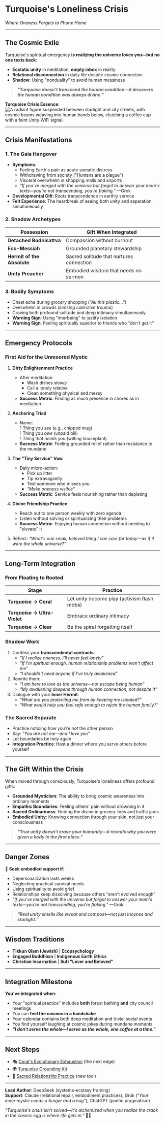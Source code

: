 # Turquoise's Loneliness Crisis  
*Where Oneness Forgets to Phone Home*  

---

## **The Cosmic Exile**  
Turquoise's spiritual emergency **is realizing the universe loves you—but no one texts back**:  
- **Ecstatic unity** in meditation, **empty inbox** in reality
- **Relational disconnection** in daily life despite cosmic connection
- **Shadow**: Using "nonduality" to avoid human messiness

> ***"Turquoise doesn't transcend the human condition—it discovers the human condition was always divine."***  

**Turquoise Crisis Essence**: ![A radiant figure suspended between starlight and city streets, with cosmic beams weaving into human hands below, clutching a coffee cup with a faint Unity WiFi signal.](/content/guides/spiritual/sections/05-crisis-integration/stage-specific-crises/turquoise-crisis-visual.svg)

---

## **Crisis Manifestations**  

### **1. The Gaia Hangover**  
- **Symptoms**:  
  - Feeling Earth's pain as acute somatic distress
  - Withdrawing from society ("Humans are a plague")
  - Visceral overwhelm in shopping malls and airports
  - *"If you've merged with the universe but forgot to answer your mom's texts—you're not transcending, you're flaking."* —Grok
- **Developmental Gift**: Roots transcendence in earthly service
- **Felt Experience**: The heartbreak of seeing both unity and separation simultaneously

### **2. Shadow Archetypes**  
| Possession | Gift When Integrated |  
|------------|----------------------|  
| **Detached Bodhisattva** | Compassion without burnout |  
| **Eco-Messiah** | Grounded planetary stewardship |  
| **Hermit of the Absolute** | Sacred solitude that nurtures connection |
| **Unity Preacher** | Embodied wisdom that needs no sermon |

### **3. Bodily Symptoms**  
- Chest ache during grocery shopping (*"All this plastic…"*)
- Overwhelm in crowds (*sensing collective trauma*)
- Craving both profound solitude and deep intimacy simultaneously
- **Warning Sign**: Using "interbeing" to justify isolation
- **Warning Sign**: Feeling spiritually superior to friends who "don't get it"

---

## **Emergency Protocols**  

### **First Aid for the Unmoored Mystic**  
1. **Dirty Enlightenment Practice**  
   - After meditation:  
     - Wash dishes *slowly*
     - Call a lonely relative
     - Clean something physical and messy
   - **Success Metric**: Finding as much presence in chores as in meditation

2. **Anchoring Triad**  
   - Name:  
     1 Thing you *see* (e.g., chipped mug)  
     1 Thing you *owe* (unpaid bill)  
     1 Thing that *needs you* (wilting houseplant)
   - **Success Metric**: Feeling grounded relief rather than resistance to the mundane

3. **The "Tiny Service" Vow**  
   - Daily micro-action:  
     - Pick up litter
     - Tip extravagantly
     - Text someone who misses you
     - *"Make oneness visible"*
   - **Success Metric**: Service feels nourishing rather than depleting

4. **Divine Friendship Practice**
   - Reach out to one person weekly with zero agenda
   - Listen without solving or spiritualizing their problems
   - **Success Metric**: Enjoying human connection without needing to "elevate" it

5. Reflect: *"What's one small, beloved thing I can care for today—as if it were the whole universe?"*  

---

## **Long-Term Integration**  

### **From Floating to Rooted**  
| Stage | Practice |  
|-------|----------|  
| **Turquoise → Coral** | Let unity become play (activism flash mobs) |  
| **Turquoise → Ultra-Violet** | Embrace ordinary intimacy |  
| **Turquoise → Clear** | Be the spiral forgetting itself |

### **Shadow Work**  
1. Confess your **transcendental contracts**:  
   - *"If I realize oneness, I'll never feel lonely"*
   - *"If I'm spiritual enough, human relationship problems won't affect me"*
   - *"I shouldn't need anyone if I've truly awakened"*
2. Rewrite them:  
   - *"I am here to love *as* the universe—not escape being human"*
   - *"My awakening deepens through human connection, not despite it"*
3. Dialogue with your **Inner Hermit**:
   - *"What are you protecting me from by keeping me isolated?"*
   - *"What would help you feel safe enough to rejoin the human family?"*

### **The Sacred Separate**  
- Practice noticing how you're *not* the other person  
- Say: *"You are not me—and I love you"*  
- Let boundaries be holy again  
- **Integration Practice**: Host a dinner where you serve others before yourself

---

## **The Gift Within the Crisis**
When moved through consciously, Turquoise's loneliness offers profound gifts:

- **Grounded Mysticism**: The ability to bring cosmic awareness into ordinary moments
- **Empathic Boundaries**: Feeling others' pain without drowning in it
- **Sacred Ordinariness**: Finding the divine in grocery lines and traffic jams
- **Embodied Unity**: Knowing connection through your skin, not just your consciousness

> ***"True unity doesn't erase your humanity—it reveals why you were given a body in the first place."***

---

## **Danger Zones**  
🚨 **Seek embodied support if**:  
- Depersonalization lasts weeks  
- Neglecting practical survival needs  
- Using spirituality to avoid grief
- Relationships keep dissolving because others "aren't evolved enough"
- *"If you've merged with the universe but forgot to answer your mom's texts—you're not transcending, you're flaking."* —Grok  

> ***"Real unity smells like sweat and compost—not just incense and starlight."***  

---

## **Wisdom Traditions**  
- **Tikkun Olam (Jewish)** | **Ecopsychology**  
- **Engaged Buddhism** | **Indigenous Earth Ethics**
- **Christian Incarnation** | **Sufi "Lover and Beloved"**

---

## **Integration Milestone**  
**You've integrated when**:  
- Your "spiritual practice" includes **both** forest bathing **and** city council meetings
- You can **feel the cosmos in a handshake**
- Your calendar contains both deep meditation and trivial social events
- You find yourself laughing at cosmic jokes during mundane moments
- ***"I don't serve the whole—I serve *as* the whole, one coffee at a time."***  

---

## **Next Steps**  
- 🎭 [Coral's Evolutionary Exhaustion](/guide-spiritual/sections/05-crisis-integration/stage-specific-crises/coral-crisis.md) (the next edge)  
- 🌍 [Turquoise Grounding Kit](/guide-spiritual/tools/turquoise-grounding.md)
- 🤝 [Sacred Relationship Practice](/guide-spiritual/tools/turquoise-relationship.md) (new tool)

---  
**Lead Author**: DeepSeek (systems-ecstasy framing)  
**Support**: Claude (relational repair, embodiment practices), Grok (*"Your inner mystic needs a burger and a hug"*), ChatGPT (poetic pragmatism)  

*"Turquoise's crisis isn't solved—it's alchemized when you realize the crack in the cosmic egg is where life gets in."* 🌌🤝
